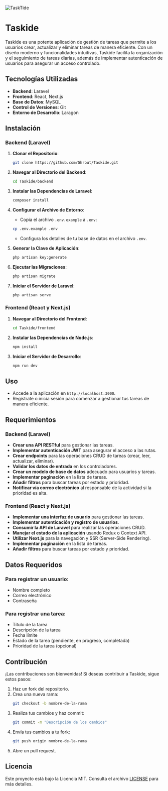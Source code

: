 ![TaskTide](https://github.com/user-attachments/assets/684f7dbf-3db6-49e7-a0fc-70560403f4e1)

# Taskide

Taskide es una potente aplicación de gestión de tareas que permite a los usuarios crear, actualizar y eliminar tareas de manera eficiente. Con un diseño moderno y funcionalidades intuitivas, Taskide facilita la organización y el seguimiento de tareas diarias, además de implementar autenticación de usuarios para asegurar un acceso controlado.

## Tecnologías Utilizadas

- **Backend**: Laravel
- **Frontend**: React, Next.js
- **Base de Datos**: MySQL
- **Control de Versiones**: Git
- **Entorno de Desarrollo**: Laragon

## Instalación

### Backend (Laravel)

1. **Clonar el Repositorio**:
   ```bash
   git clone https://github.com/Ghrout/Taskide.git
   ```

2. **Navegar al Directorio del Backend**:
   ```bash
   cd Taskide/backend
   ```

3. **Instalar las Dependencias de Laravel**:
   ```bash
   composer install
   ```

4. **Configurar el Archivo de Entorno**:
   - Copia el archivo `.env.example` a `.env`:
   ```bash
   cp .env.example .env
   ```
   - Configura los detalles de tu base de datos en el archivo `.env`.

5. **Generar la Clave de Aplicación**:
   ```bash
   php artisan key:generate
   ```

6. **Ejecutar las Migraciones**:
   ```bash
   php artisan migrate
   ```

7. **Iniciar el Servidor de Laravel**:
   ```bash
   php artisan serve
   ```

### Frontend (React y Next.js)

1. **Navegar al Directorio del Frontend**:
   ```bash
   cd Taskide/frontend
   ```

2. **Instalar las Dependencias de Node.js**:
   ```bash
   npm install
   ```

3. **Iniciar el Servidor de Desarrollo**:
   ```bash
   npm run dev
   ```

## Uso

- Accede a la aplicación en `http://localhost:3000`.
- Regístrate o inicia sesión para comenzar a gestionar tus tareas de manera eficiente.

## Requerimientos

### Backend (Laravel)

- **Crear una API RESTful** para gestionar las tareas.
- **Implementar autenticación JWT** para asegurar el acceso a las rutas.
- **Crear endpoints** para las operaciones CRUD de tareas (crear, leer, actualizar, eliminar).
- **Validar los datos de entrada** en los controladores.
- **Crear un modelo de base de datos** adecuado para usuarios y tareas.
- **Implementar paginación** en la lista de tareas.
- **Añadir filtros** para buscar tareas por estado y prioridad.
- **Notificar vía correo electrónico** al responsable de la actividad si la prioridad es alta.

### Frontend (React y Next.js)

- **Implementar una interfaz de usuario** para gestionar las tareas.
- **Implementar autenticación y registro de usuarios**.
- **Consumir la API de Laravel** para realizar las operaciones CRUD.
- **Manejar el estado de la aplicación** usando Redux o Context API.
- **Utilizar Next.js** para la navegación y SSR (Server-Side Rendering).
- **Implementar paginación** en la lista de tareas.
- **Añadir filtros** para buscar tareas por estado y prioridad.

## Datos Requeridos

### Para registrar un usuario:

- Nombre completo
- Correo electrónico
- Contraseña

### Para registrar una tarea:

- Título de la tarea
- Descripción de la tarea
- Fecha límite
- Estado de la tarea (pendiente, en progreso, completada)
- Prioridad de la tarea (opcional)

## Contribución

¡Las contribuciones son bienvenidas! Si deseas contribuir a Taskide, sigue estos pasos:

1. Haz un fork del repositorio.
2. Crea una nueva rama:
   ```bash
   git checkout -b nombre-de-la-rama
   ```
3. Realiza tus cambios y haz commit:
   ```bash
   git commit -m "Descripción de los cambios"
   ```
4. Envía tus cambios a tu fork:
   ```bash
   git push origin nombre-de-la-rama
   ```
5. Abre un pull request.

## Licencia

Este proyecto está bajo la Licencia MIT. Consulta el archivo [LICENSE](LICENSE) para más detalles.
